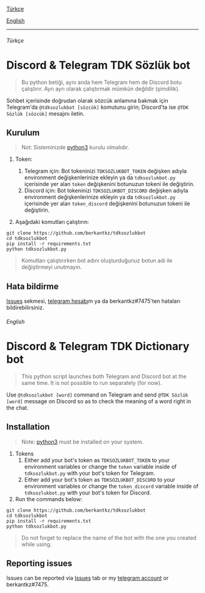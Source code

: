 [Türkçe](#türkçe)

[English](#english)

---

###### Türkçe

# Discord & Telegram TDK Sözlük bot
> Bu python betiği, aynı anda hem Telegram hem de Discord botu çalıştırır. Ayrı ayrı olarak çalıştırmak mümkün değildir (şimdilik).

Sohbet içerisinde doğrudan olarak sözcük anlamına bakmak için Telegram'da ```@tdksozlukbot [sözcük]``` komutunu girin; Discord'ta ise ```@TDK Sözlük [sözcük]``` mesajını iletin.

## Kurulum

> Not: Sisteminizde [python3](https://www.python.org/downloads/) kurulu olmalıdır.

1. Token:
   1. Telegram için: Bot tokeninizi ```TDKSOZLUKBOT_TOKEN``` değişken adıyla environment değişkenlerinize ekleyin ya da ```tdksozlukbot.py``` içerisinde yer alan ```token``` değişkenini botunuzun tokeni ile değiştirin.
   2. Discord için: Bot tokeninizi ```TDKSOZLUKBOT_DISCORD``` değişken adıyla environment değişkenlerinize ekleyin ya da ```tdksozlukbot.py``` içerisinde yer alan ```token_discord``` değişkenini botunuzun tokeni ile değiştirin.

2. Aşağıdaki komutları çalıştırın:
```console
git clone https://github.com/berkantkz/tdksozlukbot
cd tdksozlukbot
pip install -r requirements.txt
python tdksozlukbot.py
```

> Komutları çalıştırırken bot adını oluşturduğunuz botun adı ile değiştirmeyi unutmayın.

## Hata bildirme
[Issues](https://github.com/berkantkz/tdksozlukbot/issues) sekmesi, [telegram hesabı](https://t.me/berkantkz)m ya da berkantkz#7475'ten hataları bildirebilirsiniz.

###### English

# Discord & Telegram TDK Dictionary bot
> This python script launches both Telegram and Discord bot at the same time. It is not possible to run separately (for now).

Use ```@tdksozlukbot [word]``` command on Telegram and send ```@TDK Sözlük [word]``` message on Discord so as to check the meaning of a word right in the chat.

## Installation

> Note: [python3](https://www.python.org/downloads/) must be installed on your system.

1. Tokens
   1. Either add your bot's token as ```TDKSOZLUKBOT_TOKEN``` to your environment variables or change the ```token``` variable inside of ```tdksozlukbot.py``` with your bot's token for Telegram.
   2. Either add your bot's token as ```TDKSOZLUKBOT_DISCORD``` to your environment variables or change the ```token_discord``` variable inside of ```tdksozlukbot.py``` with your bot's token for Discord.
2. Run the commands below:
```console
git clone https://github.com/berkantkz/tdksozlukbot
cd tdksozlukbot
pip install -r requirements.txt
python tdksozlukbot.py
```

> Do not forget to replace the name of the bot with the one you created while using.

## Reporting issues
Issues can be reported via [Issues](https://github.com/berkantkz/tdksozlukbot/issues) tab or my [telegram account](https://t.me/berkantkz) or berkantkz#7475.
